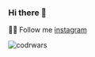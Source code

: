 ### Hi there 👋

👨‍💻 Follow me [instagram](https://instagram.com/an.grsmnko?igshid=ZDdkNTZiNTM=](https://instagram.com/an.grsmnko?igshid=ZDdkNTZiNTM=))

![codrwars](https://www.codewars.com/users/rsschool_c9af20f58c35c696/badges/micro) 

